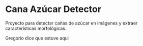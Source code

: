 # Cana Azúcar Detector

Proyecto para detectar cañas de azúcar en imágenes y extraer características morfológicas.

Gregorio dice que estuve aqui